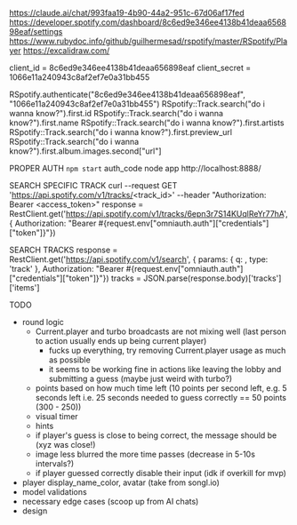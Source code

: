 https://claude.ai/chat/993faa19-4b90-44a2-951c-67d06af17fed
https://developer.spotify.com/dashboard/8c6ed9e346ee4138b41deaa656898eaf/settings
https://www.rubydoc.info/github/guilhermesad/rspotify/master/RSpotify/Player
https://excalidraw.com/

client_id = 8c6ed9e346ee4138b41deaa656898eaf
client_secret = 1066e11a240943c8af2ef7e0a31bb455

RSpotify.authenticate("8c6ed9e346ee4138b41deaa656898eaf", "1066e11a240943c8af2ef7e0a31bb455")
RSpotify::Track.search("do i wanna know?").first.id
RSpotify::Track.search("do i wanna know?").first.name
RSpotify::Track.search("do i wanna know?").first.artists
RSpotify::Track.search("do i wanna know?").first.preview_url
RSpotify::Track.search("do i wanna know?").first.album.images.second["url"]

PROPER AUTH
`npm start` auth_code node app
http://localhost:8888/

SEARCH SPECIFIC TRACK
curl --request GET 'https://api.spotify.com/v1/tracks/<track_id>' --header "Authorization: Bearer <access_token>"
response = RestClient.get('https://api.spotify.com/v1/tracks/6epn3r7S14KUqlReYr77hA', { Authorization: "Bearer #{request.env["omniauth.auth"]["credentials"]["token"]}"})

SEARCH TRACKS
response = RestClient.get('https://api.spotify.com/v1/search', { params: { q: <query>, type: 'track' },
Authorization: "Bearer #{request.env["omniauth.auth"]["credentials"]["token"]}"})
tracks = JSON.parse(response.body)['tracks']['items']

TODO

- round logic
  - Current.player and turbo broadcasts are not mixing well (last person to action usually ends up being current player)
    - fucks up everything, try removing Current.player usage as much as possible
    - it seems to be working fine in actions like leaving the lobby and submitting a guess (maybe just weird with turbo?)
  - points based on how much time left (10 points per second left, e.g. 5 seconds left i.e. 25 seconds needed to guess correctly == 50 points (300 - 250))
  - visual timer
  - hints
  - if player's guess is close to being correct, the message should be (xyz was close!)
  - image less blurred the more time passes (decrease in 5-10s intervals?)
  - if player guessed correctly disable their input (idk if overkill for mvp)
- player display_name_color, avatar (take from songl.io)
- model validations
- necessary edge cases (scoop up from AI chats)
- design
